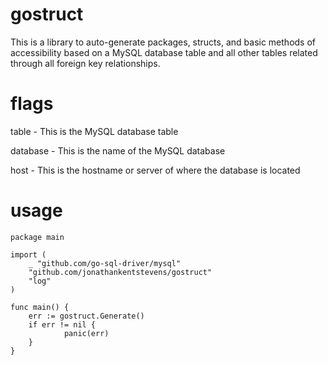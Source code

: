 # gostruct
This is a library to auto-generate packages, structs, and basic methods of accessibility based on a MySQL database table and all other tables related through all foreign key relationships. 

# flags 

table - This is the MySQL database table
    
database - This is the name of the MySQL database
    
host - This is the hostname or server of where the database is located

# usage

    package main

    import (
    	_ "github.com/go-sql-driver/mysql"
    	"github.com/jonathankentstevens/gostruct"
    	"log"
    )

    func main() {
    	err := gostruct.Generate()
    	if err != nil {
    	        panic(err)
    	}
    }
